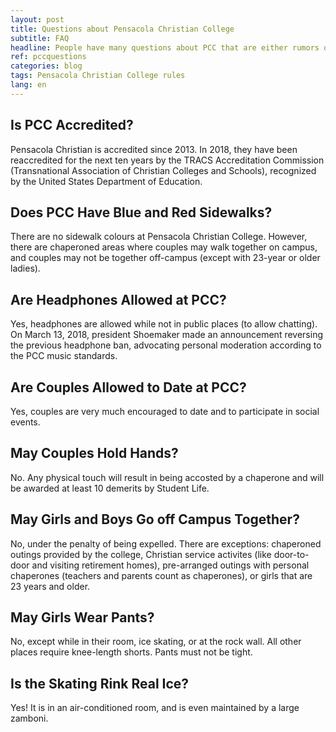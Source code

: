 ```yaml
---
layout: post
title: Questions about Pensacola Christian College
subtitle: FAQ
headline: People have many questions about PCC that are either rumors or are easy to clarify. Many have to do about that rules, which have changed with time.
ref: pccquestions
categories: blog
tags: Pensacola Christian College rules
lang: en
---
```

## Is PCC Accredited?
Pensacola Christian is accredited since 2013. In 2018, they have been reaccredited for the next ten years by the TRACS Accreditation Commission (Transnational Association of Christian Colleges and Schools), recognized by the United States Department of Education.

## Does PCC Have Blue and Red Sidewalks?
There are no sidewalk colours at Pensacola Christian College. However, there are chaperoned areas where couples may walk together on campus, and couples may not be together off-campus (except with 23-year or older ladies).

## Are Headphones Allowed at PCC?
Yes, headphones are allowed while not in public places (to allow chatting). On March 13, 2018, president Shoemaker made an announcement reversing the previous headphone ban, advocating personal moderation according to the PCC music standards.

## Are Couples Allowed to Date at PCC?
Yes, couples are very much encouraged to date and to participate in social events.

## May Couples Hold Hands?
No. Any physical touch will result in being accosted by a chaperone and will be awarded at least 10 demerits by Student Life.

## May Girls and Boys Go off Campus Together?
No, under the penalty of being expelled. There are exceptions: chaperoned outings provided by the college, Christian service activites (like door-to-door and visiting retirement homes), pre-arranged outings with personal chaperones (teachers and parents count as chaperones), or girls that are 23 years and older.

## May Girls Wear Pants?
No, except while in their room, ice skating, or at the rock wall. All other places require knee-length shorts. Pants must not be tight.

## Is the Skating Rink Real Ice?
Yes! It is in an air-conditioned room, and is even maintained by a large zamboni.
